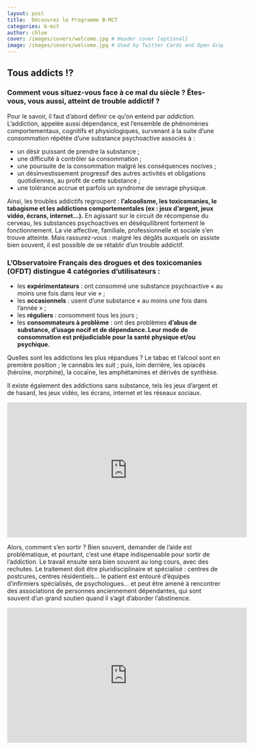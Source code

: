 ```yaml
---
layout: post
title:  Découvrez le Programme B-MCT
categories: b-mct
author: chloe
cover: /images/covers/welcome.jpg # Header cover [optional]
image: /images/covers/welcome.jpg # Used by Twitter Cards and Open Graph [optional]
---
```


## Tous addicts !?

### Comment vous situez-vous face à ce mal du siècle ? Êtes-vous, vous aussi, atteint de trouble addictif ?

Pour le savoir, il faut d’abord définir ce qu’on entend par *addiction.* L’addiction, appelée aussi dépendance, est l’ensemble de phénomènes comportementaux, cognitifs et physiologiques, survenant à la suite d’une consommation répétée d’une substance psychoactive associés à :

- un désir puissant de prendre la substance ;
- une difficulté à contrôler sa consommation ;
- une poursuite de la consommation malgré les conséquences nocives ;
- un désinvestissement progressif des autres activités et obligations quotidiennes, au profit de cette substance ;
- une tolérance accrue et parfois un syndrome de sevrage physique.

Ainsi, les troubles addictifs regroupent : **l’alcoolisme, les toxicomanies, le tabagisme et les addictions comportementales (ex : jeux d’argent, jeux vidéo, écrans, internet…).** En agissant sur le circuit de récompense du cerveau, les substances psychoactives en déséquilibrent fortement le fonctionnement. La vie affective, familiale, professionnelle et sociale s’en trouve atteinte. Mais rassurez-vous : malgré les dégâts auxquels on assiste bien souvent, il est possible de se rétablir d’un trouble addictif.

### L’Observatoire Français des drogues et des toxicomanies (OFDT) distingue 4 catégories d’utilisateurs :

- les **expérimentateurs** : ont consommé une substance psychoactive « au moins une fois dans leur vie » ;
- les **occasionnels** : usent d’une substance « au moins une fois dans l’année » ;
- les **réguliers** : consomment tous les jours ;
- les **consommateurs à problème** : ont des problèmes **d’abus de substance, d’usage nocif et de dépendance. Leur mode de consommation est préjudiciable pour la santé physique et/ou psychique.**

Quelles sont les addictions les plus répandues ? Le tabac et l’alcool sont en première position ; le cannabis les suit ; puis, loin derrière, les opiacés (héroïne, morphine), la cocaïne, les amphétamines et dérivés de synthèse.

Il existe également des addictions sans substance, tels les jeux d’argent et de hasard, les jeux vidéo, les écrans, internet et les réseaux sociaux.

<iframe width="560" height="315" src="https://www.youtube.com/embed/3E7hkPZ-HTk" title="YouTube video player" frameborder="0" allow="accelerometer; autoplay; clipboard-write; encrypted-media; gyroscope; picture-in-picture" allowfullscreen></iframe>

Alors, comment s’en sortir ? Bien souvent, demander de l’aide est problématique, et pourtant, c’est une étape indispensable pour sortir de l’addiction. Le travail ensuite sera bien souvent au long cours, avec des rechutes. Le traitement doit être pluridisciplinaire et spécialisé : centres de postcures, centres résidentiels… le patient est entouré d’équipes d’infirmiers spécialisés, de psychologues… et peut être amené à rencontrer des associations de personnes anciennement dépendantes, qui sont souvent d’un grand soutien quand il s’agit d’aborder l’abstinence.

<iframe width="560" height="315" src="https://www.youtube.com/embed/sL8AsaEJDdo" title="YouTube video player" frameborder="0" allow="accelerometer; autoplay; clipboard-write; encrypted-media; gyroscope; picture-in-picture" allowfullscreen></iframe>